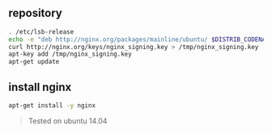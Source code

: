## repository

```bash
. /etc/lsb-release
echo -e "deb http://nginx.org/packages/mainline/ubuntu/ $DISTRIB_CODENAME nginx\ndeb-src http://nginx.org/packages/mainline/ubuntu/ $DISTRIB_CODENAME nginx" > /etc/apt/sources.list.d/nginx-mainline.list
curl http://nginx.org/keys/nginx_signing.key > /tmp/nginx_signing.key
apt-key add /tmp/nginx_signing.key
apt-get update
```

## install nginx

```bash
apt-get install -y nginx
```

> Tested on ubuntu 14.04